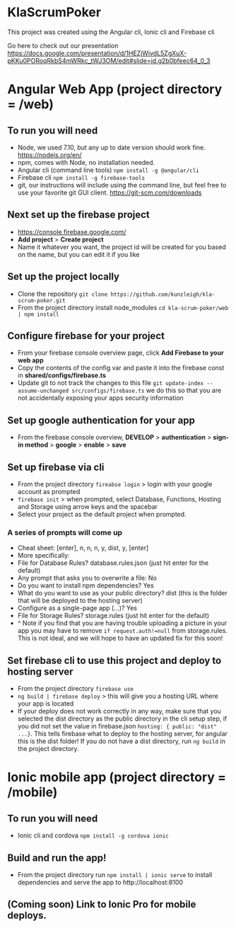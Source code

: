 # KlaScrumPoker

This project was created using the Angular cli, Ionic cli and Firebase cli

Go here to check out our presentation https://docs.google.com/presentation/d/1HEZjWivdL5ZgXuX-pKKu0PORoqRkbS4mWRkc_tWJ3OM/edit#slide=id.g2b0bfeec64_0_3

# Angular Web App (project directory = /web)

## To run you will need
* Node, we used 7.10, but any up to date version should work fine. https://nodejs.org/en/
* npm, comes with Node, no installation needed. 
* Angular cli (command line tools) `npm install -g @angular/cli`
* Firebase cli `npm install -g firebase-tools`
* git, our instructions will include using the command line, 
  but feel free to use your favorite git GUI client. https://git-scm.com/downloads

## Next set up the firebase project
* https://console.firebase.google.com/
* **Add project** > **Create project**
* Name it whatever you want, the project id will be created for you based on the name, but you can edit it if you like

## Set up the project locally
* Clone the repository `git clone https://github.com/kunzleigh/kla-scrum-poker.git`
* From the project directory install node_modules `cd kla-scrum-poker/web | npm install`

## Configure firebase for your project
* From your firebase console overview page, click **Add Firebase to your web app**
* Copy the contents of the config var and paste it into the firebase const in **shared/configs/firebase.ts** 
* Update git to not track the changes to this file 
  `git update-index --assume-unchanged src/configs/firebase.ts`
  we do this so that you are not accidentally exposing your apps security information

## Set up google authentication for your app
* From the firebase console overview, **DEVELOP** > **authentication** > **sign-in method** > **google** > **enable** > **save**

## Set up firebase via cli
* From the project directory `fireabse login` > login with your google account as prompted
* `firebase init` > when prompted, select Database, Functions, Hosting and Storage using arrow keys and the spacebar
* Select your project as the default project when prompted. 

### A series of prompts will come up
* Cheat sheet: [enter], n, n, n, y, dist, y, [enter]
* More specifically:
* File for Database Rules? database.rules.json (just hit enter for the default)
* Any prompt that asks you to overwrite a file: No
* Do you want to install npm dependencies? Yes
* What do you want to use as your public directory? dist 
(this is the folder that will be deployed to the hosting server)
* Configure as a single-page app (...)? Yes
* File for Storage Rules? storage.rules (just hit enter for the default)
* ^ Note if you find that you are having trouble uploading a picture in your app you may have to remove `if request.auth!=null`     from storage.rules. This is not ideal, and we will hope to have an updated fix for this soon!

## Set firebase cli to use this project and deploy to hosting server
* From the project directory `firebase use`
* `ng build | firebase deploy` > this will give you a hosting URL where your app is located
* If your deploy does not work correctly in any way, make sure that you selected the dist directory as the public directory in the   cli setup step, if you did not set the value in firebase.json `hosting: { public: "dist" ...}`. This tells firebase what to       deploy to the hosting server, for angular this is the dist folder! If you do not have a dist directory, run `ng build` in the     project directory.

# Ionic mobile app (project directory = /mobile)

## To run you will need
* Ionic cli and cordova `npm install -g cordova ionic`

## Build and run the app!
* From the project directory run `npm install | ionic serve` to install dependencies and serve the app to http://localhost:8100

## (Coming soon) Link to Ionic Pro for mobile deploys.
